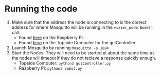 # Running the code
1. Make sure that the address the node is connecting to is the correct address for where Mosquitto will be running
in the `vizier_node.Node()` call.
   * Found [here][1] on the Raspberry Pi
   * Found [here][2] on the Topside Computer for the guiController
2. Launch Mosquitto by running `Mosquitto -p 1884`
3. Start the Nodes. They will need to be started at about the same time as the nodes will timeout if they do not recieve a response
quickly enough.
   * Topside Computer: `python3 guiController.py`
   * Raspberry Pi: `python3 robot.py`

[1]: https://github.com/chachmu/SwimmingSwarm/blob/04b4c606ec923ecefc45c05d37f08ebd242f9115/robot.py#L34
[2]: https://github.com/chachmu/SwimmingSwarm/blob/04b4c606ec923ecefc45c05d37f08ebd242f9115/guiController.py#L72
